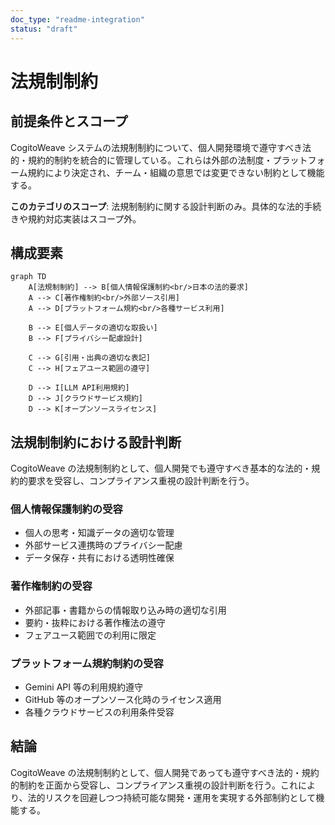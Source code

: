 ```yaml
---
doc_type: "readme-integration"
status: "draft"
---
```


# 法規制制約

## 前提条件とスコープ

CogitoWeave システムの法規制制約について、個人開発環境で遵守すべき法的・規約的制約を統合的に管理している。これらは外部の法制度・プラットフォーム規約により決定され、チーム・組織の意思では変更できない制約として機能する。

**このカテゴリのスコープ**: 法規制制約に関する設計判断のみ。具体的な法的手続きや規約対応実装はスコープ外。

## 構成要素

```mermaid
graph TD
    A[法規制制約] --> B[個人情報保護制約<br/>日本の法的要求]
    A --> C[著作権制約<br/>外部ソース引用]
    A --> D[プラットフォーム規約<br/>各種サービス利用]

    B --> E[個人データの適切な取扱い]
    B --> F[プライバシー配慮設計]

    C --> G[引用・出典の適切な表記]
    C --> H[フェアユース範囲の遵守]

    D --> I[LLM API利用規約]
    D --> J[クラウドサービス規約]
    D --> K[オープンソースライセンス]
```

## 法規制制約における設計判断

CogitoWeave の法規制制約として、個人開発でも遵守すべき基本的な法的・規約的要求を受容し、コンプライアンス重視の設計判断を行う。

### 個人情報保護制約の受容

- 個人の思考・知識データの適切な管理
- 外部サービス連携時のプライバシー配慮
- データ保存・共有における透明性確保

### 著作権制約の受容

- 外部記事・書籍からの情報取り込み時の適切な引用
- 要約・抜粋における著作権法の遵守
- フェアユース範囲での利用に限定

### プラットフォーム規約制約の受容

- Gemini API 等の利用規約遵守
- GitHub 等のオープンソース化時のライセンス適用
- 各種クラウドサービスの利用条件受容

## 結論

CogitoWeave の法規制制約として、個人開発であっても遵守すべき法的・規約的制約を正面から受容し、コンプライアンス重視の設計判断を行う。これにより、法的リスクを回避しつつ持続可能な開発・運用を実現する外部制約として機能する。
